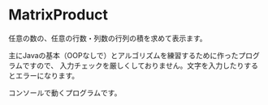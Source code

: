 # MatrixProduct
任意の数の、任意の行数・列数の行列の積を求めて表示ます。

主にJavaの基本（OOPなしで）とアルゴリズムを練習するために作ったプログラムですので、
入力チェックを厳しくしておりません。文字を入力したりするとエラーになります。

コンソールで動くプログラムです。
